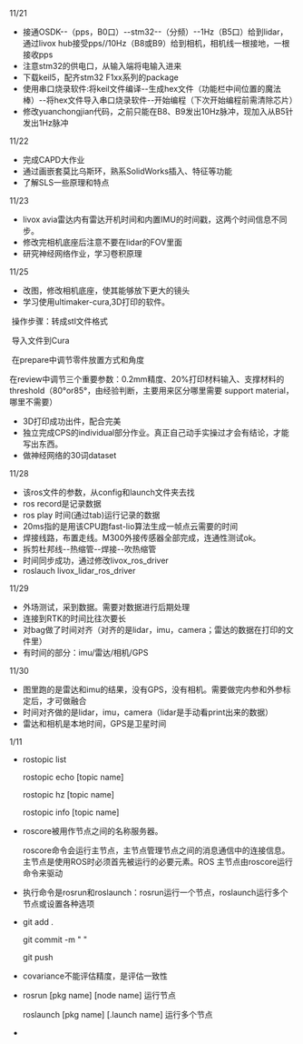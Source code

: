 11/21

- 接通OSDK--（pps，B0口）--stm32--（分频）--1Hz（B5口）给到lidar，通过livox hub接受pps//10Hz（B8或B9）给到相机，相机线一根接地，一根接收pps
- 注意stm32的供电口，从输入端将电输入进来
- 下载keil5，配齐stm32 F1xx系列的package
- 使用串口烧录软件:将keil文件编译--生成hex文件（功能栏中间位置的魔法棒）--将hex文件导入串口烧录软件--开始编程（下次开始编程前需清除芯片）
- 修改yuanchongjian代码，之前只能在B8、B9发出10Hz脉冲，现加入从B5针发出1Hz脉冲

11/22

- 完成CAPD大作业
- 通过画嵌套莫比乌斯环，熟系SolidWorks插入、特征等功能
- 了解SLS一些原理和特点

11/23

- livox avia雷达内有雷达开机时间和内置IMU的时间戳，这两个时间信息不同步。
- 修改完相机底座后注意不要在lidar的FOV里面
- 研究神经网络作业，学习卷积原理

11/25

- 改图，修改相机底座，使其能够放下更大的镜头
- 学习使用ultimaker-cura,3D打印的软件。

​       操作步骤：转成stl文件格式

​                          导入文件到Cura

​                          在prepare中调节零件放置方式和角度

​                          在review中调节三个重要参数：0.2mm精度、20%打印材料输入、支撑材料的threshold（80°or85°，由经验判断，主要用来区分哪里需要                           support material，哪里不需要）

- 3D打印成功出件，配合完美
- 独立完成CPS的individual部分作业。真正自己动手实操过才会有结论，才能写出东西。
- 做神经网络的30词dataset

11/28

- 该ros文件的参数，从config和launch文件夹去找
- ros record是记录数据
- ros play 时间(通过tab)运行记录的数据
- 20ms指的是用该CPU跑fast-lio算法生成一帧点云需要的时间
- 焊接线路，布置走线。M300外接传感器全部完成，连通性测试ok。
- 拆剪杜邦线--热缩管--焊接--吹热缩管
- 时间同步成功，通过修改livox_ros_driver
- roslauch livox_lidar_ros_driver

11/29

- 外场测试，采到数据。需要对数据进行后期处理
- 连接到RTK的时间比往次要长
- 对bag做了时间对齐（对齐的是lidar，imu，camera；雷达的数据在打印的文件里）
- 有时间的部分：imu/雷达/相机/GPS

11/30

- 图里跑的是雷达和imu的结果，没有GPS，没有相机。需要做完内参和外参标定后，才可做融合
- 时间对齐做的是lidar，imu，camera（lidar是手动看print出来的数据）
- 雷达和相机是本地时间，GPS是卫星时间

1/11

- rostopic list

  rostopic echo [topic name]  

  rostopic hz [topic name]

  rostopic info [topic name] 

- roscore被用作节点之间的名称服务器。

  roscore命令会运行主节点，主节点管理节点之间的消息通信中的连接信息。主节点是使用ROS时必须首先被运行的必要元素。ROS 主节点由roscore运行命令来驱动

- 执行命令是rosrun和roslaunch：rosrun运行一个节点，roslaunch运行多个节点或设置各种选项

- git add .

  git commit -m " "

  git push
  
- covariance不能评估精度，是评估一致性

- rosrun [pkg name] [node name]  运行节点

  roslaunch [pkg name] [.launch name]  运行多个节点
- 
  
  
  
  
  
  
  
  
  

